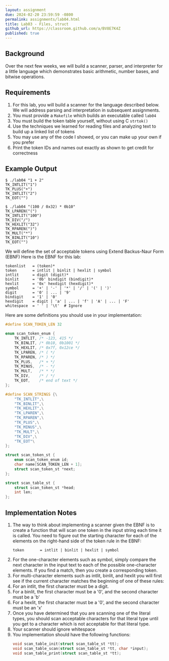 ```yaml
---
layout: assignment
due: 2024-02-20 23:59:59 -0800
permalink: assignments/lab04.html
title: Lab03 - Files, struct
github_url: https://classroom.github.com/a/BV8E7K4Z
published: true
---
```


## Background

Over the next few weeks, we will build a scanner, parser, and interpreter for a little language which demonstrates basic arithmetic, number bases, and bitwise operations.

## Requirements

1. For this lab, you will build a scanner for the language described below. We will address parsing and interpretation in subsequent assignments.
1. You must provide a `Makefile` which builds an executable called `lab04`
1. You must build the token table yourself, without using C `strtok()`
1. Use the techniques we learned for reading files and analyzing text to build up a linked list of tokens
1. You may use any of the code I showed, or you can make up your own if you prefer
1. Print the token IDs and names out exactly as shown to get credit for correctness

## Example Output

```
$ ./lab04 "1 + 2"
TK_INTLIT("1")
TK_PLUS("+")
TK_INTLIT("2")
TK_EOT("")

$ ./lab04 "(100 / 0x32) * 0b10"
TK_LPAREN("(")
TK_INTLIT("100")
TK_DIV("/")
TK_HEXLIT("32")
TK_RPAREN(")")
TK_MULT("*")
TK_BINLIT("10")
TK_EOT("")
```

We will define the set of acceptable tokens using Extend Backus-Naur Form (EBNF)
Here is the EBNF for this lab:
```
tokenlist   = (token)*
token       = intlit | binlit | hexlit | symbol 
intlit      = digit (digit)*
binlit      = '0b' bindigit (bindigit)*
hexlit      = '0x' hexdigit (hexdigit)*
symbol      = '+' | '-' | '*' | '/' | '(' | ')'
digit       = '0' | ... | '9'
bindigit    = '1' | '0'
hexdigit    = digit | 'a' | ... | 'f' | 'A' | ... | 'F'
whitespace  = ' ' | '\t'  # Ignore
```

Here are some definitions you should use in your implementation:
```c
#define SCAN_TOKEN_LEN 32

enum scan_token_enum {
    TK_INTLIT, /* -123, 415 */
    TK_BINLIT, /* 0b10, 0b1001 */
    TK_HEXLIT, /* 0x7f, 0x12ce */
    TK_LPAREN, /* ( */
    TK_RPAREN, /* ) */
    TK_PLUS,   /* + */
    TK_MINUS,  /* - */
    TK_MULT,   /* * */
    TK_DIV,    /* / */
    TK_EOT,    /* end of text */
};

#define SCAN_STRINGS {\
    "TK_INTLIT",\
    "TK_BINLIT",\
    "TK_HEXLIT",\
    "TK_LPAREN",\
    "TK_RPAREN",\
    "TK_PLUS",\
    "TK_MINUS",\
    "TK_MULT",\
    "TK_DIV",\
    "TK_EOT"\
};

struct scan_token_st {
    enum scan_token_enum id;
    char name[SCAN_TOKEN_LEN + 1];
    struct scan_token_st *next;
};

struct scan_table_st {
    struct scan_token_st *head;
    int len;
};
```

## Implementation Notes

1. The way to think about implementing a scanner given the EBNF is to create a function that will scan one token in the input string each time it is called. You need to figure out the starting character for each of the elements on the right-hand side of the token rule in the EBNF:
    ```
    token       = intlit | binlit | hexlit | symbol
    ```
1. For the one-character elements such as symbol, simply compare the next character in the input text to each of the possible one-character elements. If you find a match, then you create a corresponding token.
1. For multi-character elements such as intlit, binlit, and hexlit you will first see if the current character matches the beginning of one of these rules:
1. For an intlit, the first character must be a digit.
1. For a binlit, the first character must be a '0', and the second character must be a 'b'
1. For a hexlit, the first character must be a '0', and the second character must be an 'x'
1. Once you have determined that you are scanning one of the literal types, you should scan acceptable characters for that literal type until you get to a character which is not acceptable for that literal type.
1. Your scanner should ignore whitespace
1. You implementation should have the following functions:
    ```c
    void scan_table_init(struct scan_table_st *tt);
    void scan_table_scan(struct scan_table_st *tt, char *input);
    void scan_table_print(struct scan_table_st *tt);
    ```
